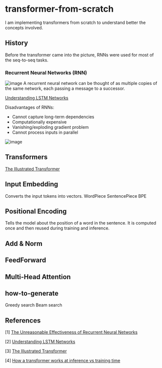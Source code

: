# transformer-from-scratch

I am implementing transformers from scratch to understand better the concepts involved.

## History

Before the transformer came into the picture, RNNs were used for most of the seq-to-seq tasks.

### Recurrent Neural Networks (RNN)

![image](https://github.com/aniket-mish/transformers-from-scratch/assets/71699313/171071ce-0bfb-43ad-8414-35cdf3c00128)
A recurrent neural network can be thought of as multiple copies of the same network, each passing a message to a successor.

[Understanding LSTM Networks](https://colah.github.io/posts/2015-08-Understanding-LSTMs/)

Disadvantages of RNNs:
- Cannot capture long-term dependencies
- Computationally expensive
- Vanishing/exploding gradient problem
- Cannot process inputs in parallel

![image](https://github.com/aniket-mish/transformers-from-scratch/assets/71699313/65bc8013-dd6e-4d81-9bf8-f813ace2d977)

## Transformers

[The Illustrated Transformer](https://jalammar.github.io/illustrated-transformer/)

## Input Embedding
Converts the input tokens into vectors.
WordPiece
SentencePiece
BPE

## Positional Encoding
Tells the model about the position of a word in the sentence. It is computed once and then reused during training and inference.

## Add & Norm

## FeedForward

## Multi-Head Attention

## how-to-generate
Greedy search
Beam search

## References

[1] [The Unreasonable Effectiveness of Recurrent Neural Networks](http://karpathy.github.io/2015/05/21/rnn-effectiveness/)

[2] [Understanding LSTM Networks](https://colah.github.io/posts/2015-08-Understanding-LSTMs/)

[3] [The Illustrated Transformer](https://jalammar.github.io/illustrated-transformer/)

[4] [How a transformer works at inference vs training time](https://www.youtube.com/watch?v=IGu7ivuy1Ag&t=1260s)
